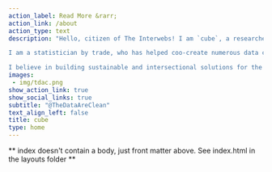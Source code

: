 ```yaml
---
action_label: Read More &rarr;
action_link: /about
action_type: text
description: "Hello, citizen of The Interwebs! I am `cube`, a researcher working in the education sector to accelerate access to information and enable data literacy through open knowledge movements.\n\n

I am a statistician by trade, who has helped coo-create numerous data centeric digital solutions over the last 6 years. Currently, I am working at [CivicDataLab](https://civicdatalab.inl) on the intersection of education and public finance using novel datasets to better understand the state of education in rural India and Scotland.\n\n

I believe in building sustainable and intersectional solutions for the society, which understand the potential and potential harms of using data to solve societal challenges. In my personal life I am extremely private person and don't like to share my identity, specially my face. I am an avid cyclist, devourer of books, passionate about `#RStats`!"
images:
 - img/tdac.png
show_action_link: true
show_social_links: true
subtitle: "@TheDataAreClean"
text_align_left: false
title: cube
type: home
---
```


** index doesn't contain a body, just front matter above.
See index.html in the layouts folder **

<!-- Over my previous engagements, I have been a core team member at the Bangalore chapter of [DataKind](https://www.datakind.org/), a community of volunteers providing pro-bono data science consultancy to organisation working in the social development sector. I have also worked with [StoryWeaver](https://storyweaver.org.in/), a not-for-profit publishing platform to plan and manage their analytics architecture.\n\n -->

